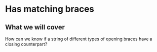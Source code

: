 # Has matching braces

## What we will cover

How can we know if a string of different types of opening braces have a closing
counterpart?
